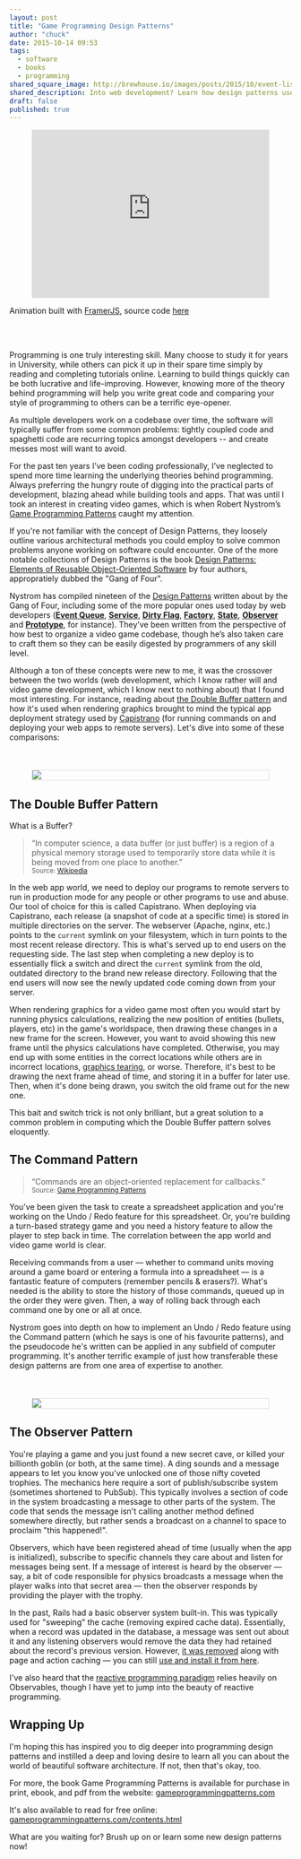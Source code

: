 ```yaml
---
layout: post
title: "Game Programming Design Patterns"
author: "chuck"
date: 2015-10-14 09:53
tags:
  - software
  - books
  - programming
shared_square_image: http://brewhouse.io/images/posts/2015/10/event-listener-nodes-square.png
shared_description: Into web development? Learn how design patterns used in other fields such as videogame programming can help you.
draft: false
published: true
---
```


<!-- ![DesignPatternsAnimaion](/images/posts/2015/09/design-patterns.gif) -->

<figure style="display: block; max-width: 100%;height: auto;">
  <iframe style="border: 0" width="100%" height="300" src="https://s3-us-west-2.amazonaws.com/brewhouse-io/blog/cubes.framer/index.html"></iframe>
</figure>
<figcaption>Animation built with <a href="http://framerjs.com/">FramerJS</a>, source code <a href="https://github.com/BrewhouseTeam/cubes-framer">here</a></figcaption>

<br><br>

Programming is one truly interesting skill. Many choose to study it for years in University, while others can pick it up in their spare time simply by reading and completing tutorials online. Learning to build things quickly can be both lucrative and life-improving. However, knowing more of the theory behind programming will help you write great code and comparing your style of programming to others can be a terrific eye-opener.

As multiple developers work on a codebase over time, the software will typically suffer from some common problems: tightly coupled code and spaghetti code are recurring topics amongst developers -- and create messes most will want to avoid.

For the past ten years I’ve been coding professionally, I’ve neglected to spend more time learning the underlying theories behind programming. Always preferring the hungry route of digging into the practical parts of development, blazing ahead while building tools and apps. That was until I took an interest in creating video games, which is when Robert Nystrom’s [Game Programming Patterns](http://gameprogrammingpatterns.com) caught my attention.

<!-- break -->

If you're not familiar with the concept of Design Patterns, they loosely outline various architectural methods you could employ to solve common problems anyone working on software could encounter. One of the more notable collections of Design Patterns is the book [Design Patterns: Elements of Reusable Object-Oriented Software](http://www.amazon.ca/Design-Patterns-Elements-Reusable-Object-Oriented/dp/0201633612) by four authors, appropratiely dubbed the "Gang of Four".

Nystrom has compiled nineteen of the [Design Patterns](http://www.blackwasp.co.uk/GofPatterns.aspx) written about by the Gang of Four, including some of the more popular ones used today by web developers (**[Event Queue](http://gameprogrammingpatterns.com/event-queue.html)**, **[Service](https://en.wikipedia.org/wiki/Service_layers_pattern)**, **[Dirty Flag](http://gameprogrammingpatterns.com/dirty-flag.html)**, **[Factory](https://en.wikipedia.org/wiki/Factory_method_pattern)**, **[State](https://sourcemaking.com/design_patterns/state)**, **[Observer](http://gameprogrammingpatterns.com/observer.html)** and **[Prototype](https://sourcemaking.com/design_patterns/prototype)**, for instance). They’ve been written from the perspective of how best to organize a video game codebase, though he’s also taken care to craft them so they can be easily digested by programmers of any skill level.

Although a ton of these concepts were new to me, it was the crossover between the two worlds (web development, which I know rather will and video game development, which I know next to nothing about) that I found most interesting. For instance, reading about [the Double Buffer pattern](http://gameprogrammingpatterns.com/double-buffer.html) and how it's used when rendering graphics brought to mind the typical app deployment strategy used by [Capistrano](http://capistranorb.com/) (for running commands on and deploying your web apps to remote servers). Let's dive into some of these comparisons:


<figure style="border: 1px solid #dedede; padding-bottom: 1px; margin-top: 50px;">
  <img src="/images/posts/2015/10/double-buffer-swap-sm.png" />
</figure>

## The Double Buffer Pattern

What is a Buffer?

<blockquote>
  <p>
    “In computer science, a data buffer (or just buffer) is a region of a physical memory storage used to temporarily store data while it is being moved from one place to another.”
    <br><small>Source: <a href="https://en.wikipedia.org/wiki/Data_buffer">Wikipedia</a></small>
  </p>
</blockquote>

In the web app world, we need to deploy our programs to remote servers to run in production mode for any people or other programs to use and abuse. Our tool of choice for this is called Capistrano. When deploying via Capistrano, each release (a snapshot of code at a specific time) is stored in multiple directories on the server. The webserver (Apache, nginx, etc.) points to the `current` symlink on your filesystem, which in turn points to the most recent release directory. This is what's served up to end users on the requesting side. The last step when completing a new deploy is to essentially flick a switch and direct the `current` symlink from the old, outdated directory to the brand new release directory. Following that the end users will now see the newly updated code coming down from your server.

When rendering graphics for a video game most often you would start by running physics calculations, realizing the new position of entities (bullets, players, etc) in the game's worldspace, then drawing these changes in a new frame for the screen. However, you want to avoid showing this new frame until the physics calculations have completed. Otherwise, you may end up with some entities in the correct locations while others are in incorrect locations, [graphics tearing](https://en.wikipedia.org/wiki/Screen_tearing), or worse. Therefore, it's best to be drawing the next frame ahead of time, and storing it in a buffer for later use. Then, when it's done being drawn, you switch the old frame out for the new one.

This bait and switch trick is not only brilliant, but a great solution to a common problem in computing which the Double Buffer pattern solves eloquently.


## The Command Pattern

<blockquote>
  <p>
    “Commands are an object-oriented replacement for callbacks.”
    <br><small>Source: <a href="http://gameprogrammingpatterns.com/command.html">Game Programming Patterns</a></small>
  </p>
</blockquote>


You've been given the task to create a spreadsheet application and you're working on the Undo / Redo feature for this spreadsheet. Or, you're building a turn-based strategy game and you need a history feature to allow the player to step back in time. The correlation between the app world and video game world is clear.

Receiving commands from a user &mdash; whether to command units moving around a game board or entering a formula into a spreadsheet &mdash; is a fantastic feature of computers (remember pencils &amp; erasers?). What's needed is the ability to store the history of those commands, queued up in the order they were given. Then, a way of rolling back through each command one by one or all at once.

Nystrom goes into depth on how to implement an Undo / Redo feature using the Command pattern (which he says is one of his favourite patterns), and the pseudocode he's written can be applied in any subfield of computer programming. It's another terrific example of just how transferable these design patterns are from one area of expertise to another.

<figure style="border: 1px solid #dedede; padding-bottom: 1px; margin-top: 50px;">
  <img src="/images/posts/2015/10/event-listener-nodes-sm.png" />
</figure>

## The Observer Pattern

You're playing a game and you just found a new secret cave, or killed your billionth goblin (or both, at the same time). A ding sounds and a message appears to let you know you've unlocked one of those nifty coveted trophies. The mechanics here require a sort of publish/subscribe system (sometimes shortened to PubSub). This typically involves a section of code in the system broadcasting a message to other parts of the system. The code that sends the message isn't calling another method defined somewhere directly, but rather sends a broadcast on a channel to space to proclaim "this happened!".

Observers, which have been registered ahead of time (usually when the app is initialized), subscribe to specific channels they care about and listen for messages being sent. If a message of interest is heard by the observer &mdash; say, a bit of code responsible for physics broadcasts a message when the player walks into that secret area &mdash; then the observer responds by providing the player with the trophy.

In the past, Rails had a basic observer system built-in. This was typically used for "sweeping" the cache (removing expired cache data). Essentially, when a record was updated in the database, a message was sent out about it and any listening observers would remove the data they had retained about the record's previous version. However, [it was removed](http://blog.remarkablelabs.com/2012/12/observers-gem-extraction-rails-4-countdown-to-2013) along with page and action caching &mdash; you can still [use and install it from here](https://github.com/rails/rails-observers).

I've also heard that the [reactive programming paradigm](https://en.wikipedia.org/wiki/Reactive_programming) relies heavily on Observables, though I have yet to jump into the beauty of reactive programming.


## Wrapping Up

I'm hoping this has inspired you to dig deeper into programming design patterns and instilled a deep and loving desire to learn all you can about the world of beautiful software architecture. If not, then that's okay, too.

For more, the book Game Programming Patterns is available for purchase in print, ebook, and pdf from the website: [gameprogrammingpatterns.com](http://gameprogrammingpatterns.com/)

It's also available to read for free online: [gameprogrammingpatterns.com/contents.html](http://gameprogrammingpatterns.com/contents.html)

What are you waiting for? Brush up on or learn some new design patterns now!


